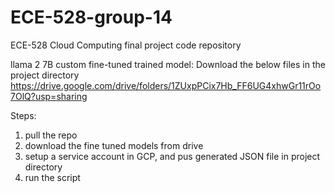# ECE-528-group-14
ECE-528 Cloud Computing final project code repository


llama 2 7B custom fine-tuned trained model:
Download the below files in the project directory
https://drive.google.com/drive/folders/1ZUxpPCix7Hb_FF6UG4xhwGr11rOo7OlQ?usp=sharing


Steps:
1. pull the repo
2. download the fine tuned models from drive
3. setup a service account in GCP, and pus generated JSON file in project directory
4. run the script
